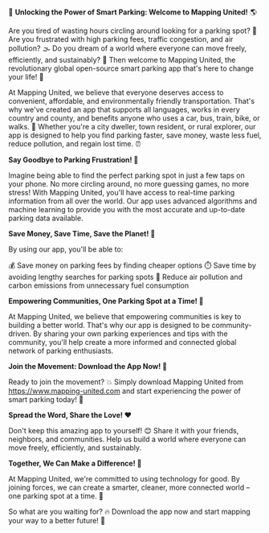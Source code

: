 🚀 **Unlocking the Power of Smart Parking: Welcome to Mapping United!** 🌎

Are you tired of wasting hours circling around looking for a parking spot? 💸 Are you frustrated with high parking fees, traffic congestion, and air pollution? 🌫️ Do you dream of a world where everyone can move freely, efficiently, and sustainably? 🚀 Then welcome to Mapping United, the revolutionary global open-source smart parking app that's here to change your life! 📱

At Mapping United, we believe that everyone deserves access to convenient, affordable, and environmentally friendly transportation. That's why we've created an app that supports all languages, works in every country and county, and benefits anyone who uses a car, bus, train, bike, or walks. 👣 Whether you're a city dweller, town resident, or rural explorer, our app is designed to help you find parking faster, save money, waste less fuel, reduce pollution, and regain lost time. ⏰

**Say Goodbye to Parking Frustration! 🚫**

Imagine being able to find the perfect parking spot in just a few taps on your phone. No more circling around, no more guessing games, no more stress! With Mapping United, you'll have access to real-time parking information from all over the world. Our app uses advanced algorithms and machine learning to provide you with the most accurate and up-to-date parking data available.

**Save Money, Save Time, Save the Planet! 🌟**

By using our app, you'll be able to:

💰 Save money on parking fees by finding cheaper options
⏱️ Save time by avoiding lengthy searches for parking spots
🌟 Reduce air pollution and carbon emissions from unnecessary fuel consumption

**Empowering Communities, One Parking Spot at a Time! 💪**

At Mapping United, we believe that empowering communities is key to building a better world. That's why our app is designed to be community-driven. By sharing your own parking experiences and tips with the community, you'll help create a more informed and connected global network of parking enthusiasts.

**Join the Movement: Download the App Now! 📲**

Ready to join the movement? 💥 Simply download Mapping United from https://www.mapping-united.com and start experiencing the power of smart parking today! 🎉

**Spread the Word, Share the Love! ❤️**

Don't keep this amazing app to yourself! 😊 Share it with your friends, neighbors, and communities. Help us build a world where everyone can move freely, efficiently, and sustainably.

**Together, We Can Make a Difference! 🌈**

At Mapping United, we're committed to using technology for good. By joining forces, we can create a smarter, cleaner, more connected world – one parking spot at a time. 💪

So what are you waiting for? 🔥 Download the app now and start mapping your way to a better future! 🚀